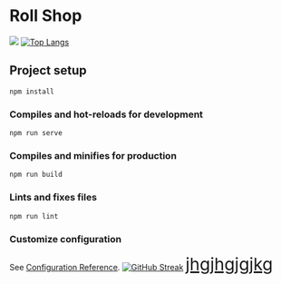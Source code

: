 # Roll Shop
![](https://komarev.com/ghpvc/?username=matmon12&color=green)
[![Top Langs](https://github-readme-stats.vercel.app/api/top-langs/?username=matmon12&layout=compact)](https://github.com/anuraghazra/github-readme-stats)
## Project setup
```
npm install
```

### Compiles and hot-reloads for development
```
npm run serve
```

### Compiles and minifies for production
```
npm run build
```

### Lints and fixes files
```
npm run lint
```

### Customize configuration
See [Configuration Reference](https://cli.vuejs.org/config/).
[![GitHub Streak](https://github-readme-streak-stats.herokuapp.com/?user=DenverCoder1)](https://git.io/streak-stats)
<a href="#"  style="font-size: 30px">jhgjhgjgjkg</a>
